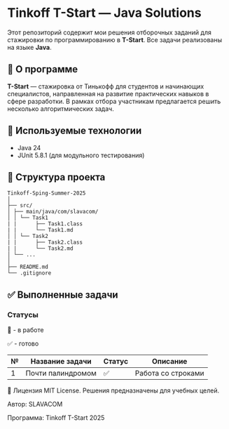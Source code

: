# Tinkoff T-Start — Java Solutions

Этот репозиторий содержит мои решения отборочных заданий для стажировки по программированию в **T-Start**. Все задачи реализованы на языке **Java**.

## 📌 О программе

**T-Start** — стажировка от Тинькофф для студентов и начинающих специалистов, направленная на развитие практических навыков в сфере разработки. В рамках отбора участникам предлагается решить несколько алгоритмических задач.

## 🧰 Используемые технологии

- Java 24
- JUnit 5.8.1 (для модульного тестирования)

## 📁 Структура проекта

```plaintext
Tinkoff-Sping-Summer-2025
│
├── src/
│ ├── main/java/com/slavacom/
│ │ └── Task1
| |      ├── Task1.class
| |      └── Task1.md
│ │ └── Task2
| |      ├── Task2.class
| |      └── Task2.md
│ └── ...
│
├── README.md
└── .gitignore
```

## ✅ Выполненные задачи
### Статусы
🚧 - в работе

✅ - готово

| № | Название задачи   | Статус | Описание                            |
|---|-------------------|--------|-------------------------------------|
| 1 | Почти палиндромом | ✅     | Работа со строками         |

📄 Лицензия
MIT License. Решения предназначены для учебных целей.

Автор: SLAVACOM

Программа: Tinkoff T-Start 2025

